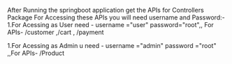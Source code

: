 After Running the springboot application get the APIs for Controllers Package 
For Accessing these APIs you will need username and Password:-
1.For Acessing as User need -
username ="user"
password="root",, For APIs- /customer ,/cart , /payment

1.For Acessing as Admin u need -
username ="admin"
password ="root" ,,For APIs- /Product
